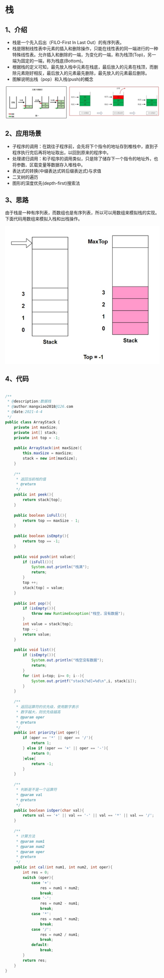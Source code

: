 # 栈

## 1、介绍

- 栈是一个先入后出（FILO-First In Last Out）的有序列表。
- 栈是限制线性表中元素的插入和删除操作，只能在线性表的同一端进行的一种特殊线性表。允许插入和删除的一端，为变化的一端，称为栈顶(Top)，另一端为固定的一端，称为栈底(Bottom)。
- 根据栈的定义可知，最先放入栈中元素在栈底，最后放入的元素在栈顶，而删除元素刚好相反，最后放入的元素最先删除，最先放入的元素最后删除。
- 图解说明出栈（pop）和入栈(push)的概念

![stack-1](images/stack-1.jpg)

## 2、应用场景

- 子程序的调用：在跳往子程序前，会先将下个指令的地址存到椎栈中，直到子程序执行完后再将地址取出，以回到原来的程序中。
- 处理递归调用：和子程序的调用类似，只是除了储存下一个指令的地址外，也将参数、区载变量等数据存入堆栈中。
- 表达式的转换(中缀表达式转后缀表达式)与求值
- 二叉树的遍历
- 图形的深度优先(depth-first)搜索法

## 3、思路

由于栈是一种有序列表，而数组也是有序列表，所以可以用数组来模拟栈的实现。下面代码用数组来模拟入栈和出栈操作。

<img src="images/stack-2.jpg" alt="stack-2" style="zoom:80%;" />

## 4、代码

```java

/**
 * @description:数据栈
 * @author:mangxiao2018@126.com
 * @date:2021-4-4
 */
public class ArrayStack {
    private int maxSize;
    private int[] stack;
    private int top = -1;

    public ArrayStack(int maxSize){
        this.maxSize = maxSize;
        stack = new int[maxSize];
    }

    /**
     * 返回当前栈的值
     * @return
     */
    public int peek(){
        return stack[top];
    }

    public boolean isFull(){
        return top == maxSize - 1;
    }

    public boolean isEmpty(){
        return top == -1;
    }

    public void push(int value){
        if (isFull()){
            System.out.println("栈满");
            return;
        }
        top ++;
        stack[top] = value;
    }

    public int pop(){
        if (isEmpty()){
            throw new RuntimeException("栈空，没有数据");
        }
        int value = stack[top];
        top --;
        return value;
    }

    public void list(){
        if (isEmpty()){
            System.out.println("栈空没有数据");
            return;
        }
        for (int i=top; i>= 0; i--){
            System.out.printf("stack[%d]=%d\n",i, stack[i]);
        }
    }

    /**
     * 返回运算符的优先级，使用数字表示
     * 数字越大，则优先级越高
     * @param oper
     * @return
     */
    public int priority(int oper){
        if (oper == '*' || oper == '/'){
            return 1;
        } else if (oper == '+' || oper == '-'){
            return 0;
        }else{
            return -1;
        }
    }

    /**
     * 判断是不是一个运算符
     * @param val
     * @return
     */
    public boolean isOper(char val){
        return val == '+' || val == '-' || val == '*' || val == '/';
    }

    /**
     * 计算方法
     * @param num1
     * @param num2
     * @param oper
     * @return
     */
    public int cal(int num1, int num2, int oper){
        int res = 0;
        switch (oper){
            case '+':
                res = num1 + num2;
                break;
            case '-':
                res = num2 - num1;
                break;
            case '*':
                res = num1 * num2;
                break;
            case '/':
                res = num2 / num1;
                break;
            default:
                break;
        }
        return res;
    }
}
```



